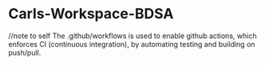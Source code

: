 # Carls-Workspace-BDSA

//note to self
The .github/workflows is used to enable github actions, which enforces CI (continuous integration), by automating testing and building on push/pull.
